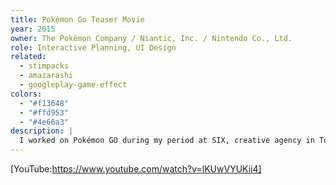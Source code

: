 ```yaml
---
title: Pokémon Go Teaser Movie
year: 2015
owner: The Pokémon Company / Niantic, Inc. / Nintendo Co., Ltd.
role: Interactive Planning, UI Design
related:
  - stimpacks
  - amazarashi
  - googleplay-game-effect
colors:
  - "#f13648"
  - "#ffd953"
  - "#4e66a3"
description: |
  I worked on Pokémon GO during my period at SIX, creative agency in Tokyo, Japan. I was in charge of writing the screenplay and creating the user interface for the Pokemon Go's global teaser movie.
---
```


<work-media name="movie_screenshot_1.jpg" />
<work-media name="movie_screenshot_2.jpg" />
<work-media name="movie_screenshot_3.jpg" />

[YouTube:https://www.youtube.com/watch?v=lKUwVYUKii4]
